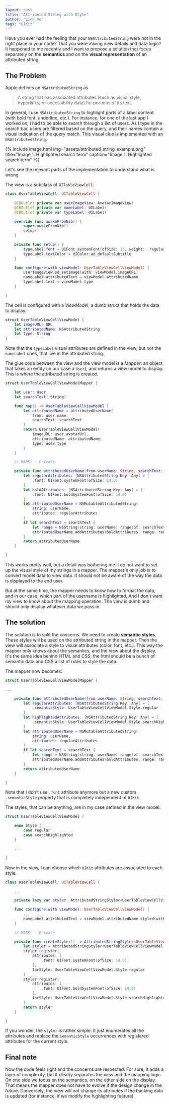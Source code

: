 ```yaml
---
layout: post
title: "Attributed String with Style"
author: "Linh Vo"
tags: "UIKit"
---
```


Have you ever had the feeling that your `NSAttributedString` were not in the right place in your code? That you were mixing view details and data logic?
It happened to me recently and I want to propose a solution that focus separately on the **semantics** and on the **visual representation** of an attributed string.

## The Problem

Apple defines an `NSAttributedString` as

> A string that has associated attributes (such as visual style, hyperlinks, or accessibility data) for portions of its text.

In general, I use `NSAttributedString` to highlight parts of a label content (with bold font, underline, etc.).
For instance, for one of the last app I worked on, I had to be able to search through a list of users. As I type in the search bar, users are filtered based on the query, and their names contain a visual indication of the query match. This visual clue is implemented with an `NSAttributedString`.

{% include image.html
            img="assets/attributed_string_example.png"
            title="Image 1. Highlighted search term"
            caption="Image 1. Highlighted search term" %}

Let's see the relevant parts of the implementation to understand what is wrong.

The view is a subclass of `UITableViewCell`:

```swift
class UserTableViewCell: UITableViewCell {

    @IBOutlet private var userImageView: AvatarImageView!
    @IBOutlet private var nameLabel: UILabel!
    @IBOutlet private var typeLabel: UILabel!

    override func awakeFromNib() {
        super.awakeFromNib()
        setup()
    }

    private func setup() {
        typeLabel.font = UIFont.systemFont(ofSize: 13, weight: .regular)
        typeLabel.textColor = UIColor.ad_defaultSubtitle
    }

    func configure(with viewModel: UserTableViewCellViewModel) {
        userImageView.sd_setImage(with: viewModel.imageURL)
        nameLabel.attributedText = viewModel.attributedName
        typeLabel.text = viewModel.type
    }

}
```

The cell is configured with a _ViewModel_, a dumb struct that holds the data to display.

```swift
struct UserTableViewCellViewModel {
    let imageURL: URL
    let attributedName: NSAttributedString
    let type: String
}
```

Note that the `typeLabel` visual attributes are defined in the view, but not the `nameLabel` ones, that live in the attributed string.

The glue code between the view and the view model is a _Mapper_: an object that takes an entity (in our case a `User`), and returns a view model to display. This is where the attributed string is created.

```swift
struct UserTableViewCellViewModelMapper {

    let user: User
    let searchText: String?

    func map() -> UserTableViewCellViewModel {
        let attributedName = attributedUserName(
            from: user.name,
       	    searchText: searchText
        )
        return UserTableViewCellViewModel(
            imageURL: user.avatarUrl,
            attributedName: attributedName,
            type: user.type
        )
    }

    // MARK: - Private

    private func attributedUserName(from userName: String, searchText: String?) -> NSAttributedString {
        let regularAttributes: [NSAttributedString.Key: Any] = [
            .font: UIFont.systemFont(ofSize: 14.0)
        ]
        let boldAttributes: [NSAttributedString.Key: Any] = [
            .font: UIFont.boldSystemFont(ofSize: 14.0)
        ]
        let attributedUserName = NSMutableAttributedString(
            string: userName,
            attributes: regularAttributes
        )
        if let searchText = searchText {
            let range = NSString(string: userName).range(of: searchText)
            attributedUserName.addAttributes(boldAttributes, range: range)
        }
        return attributedUserName
    }

}
```

This works pretty well, but a detail was bothering me. I do not want to set up the visual style of my strings in a mapper. The mapper's only job is to convert model data to view data. It should not be aware of the way the data is displayed to the end user.

But at the same time, the mapper needs to know how to format the data, and in our case, which part of the username is highlighted. And I don't want my view to know about the mapping operation. The view is dumb and should only display whatever data we pass in.

## The solution

The solution is to split the concerns. We need to create **semantic styles**. These styles will be used on the attributed string in the mapper. Then the view will associate a style to visual attributes (color, font, etc.). This way the mapper only knows about the semantics, and the view about the display. It's the same idea behind HTML and CSS, the html should be a bunch of semantic data and CSS a list of rules to style the data.

The mapper now becomes:

```swift
struct UserTableViewCellViewModelMapper {

...

    private func attributedUserName(from userName: String, searchText: String?) -> NSAttributedString {
    	let regularAttributes: [NSAttributedString.Key: Any] = [
            .semanticStyle: UserTableViewCellViewModel.Style.regular
        ]
        let highlightedAttributes: [NSAttributedString.Key: Any] = [
            .semanticStyle: UserTableViewCellViewModel.Style.searchHighlighted
        ]
        let attributedUserName = NSMutableAttributedString(
            string: userName,
            attributes: regularAttributes
        )
        if let searchText = searchText {
            let range = NSString(string: userName).range(of: searchText)
            attributedUserName.addAttributes(boldAttributes, range: range)
        }
        return attributedUserName
    }

}
```

Note that I don't use `.font` attribute anymore but a new custom `.semanticStyle` property that is completely independent of `UIKit`.

The styles, that can be anything, are in my case defined in the view model.

```swift
struct UserTableViewCellViewModel {

    enum Style {
        case regular
        case searchHighlighted
    }

    ...

}
```

Now in the view, I can choose which `UIKit` attributes are associated to each style.

```swift
class UserTableViewCell: UITableViewCell {

    ...

    private lazy var styler: AttributedStringStyler<UserTableViewCellViewModel.Style> = createStyler()

    func configure(with viewModel: UserTableViewCellViewModel) {
        ...
        nameLabel.attributedText = viewModel.attributedName.styled(with: styler)
    }

    // MARK: - Private

    private func createStyler() -> AttributedStringStyler<UserTableViewCellViewModel.Style> {
        let styler = AttributedStringStyler<UserTableViewCellViewModel.Style>()
        styler.register(
            attributes: [
                .font: UIFont.systemFont(ofSize: 14.0),
            ],
            forStyle: UserTableViewCellViewModel.Style.regular
        )
        styler.register(
            attributes: [
                .font: UIFont.boldSystemFont(ofSize: 14.0)
            ],
            forStyle: UserTableViewCellViewModel.Style.searchHighlighted
        )
        return styler
    }

}
```

If you wonder, the `styler` is rather simple. It just enumerates all the attributes and replace the `semanticStyle` occurrences with registered attributes for the current style.

## Final note

Now the code feels right and the concerns are respected. For sure, it adds a layer of complexity, but it clearly separates the view and the mapping logic. On one side we focus on the semantics, on the other side on the display.
That means the mapper does not have to evolve if the design change in the future. Conversely, the view will not change its attributes if the backing data is updated (for instance, if we modify the highlighting feature).
